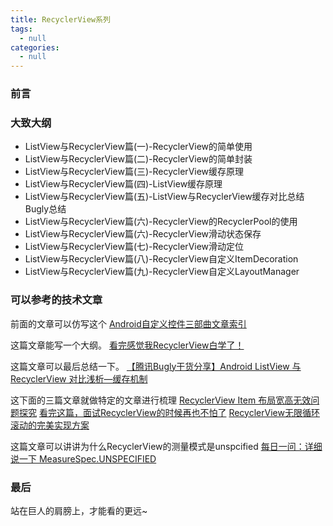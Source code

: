 ```yaml
---
title: RecyclerView系列
tags:
  - null
categories:
  - null
---
```


### 前言

### 大致大纲

- ListView与RecyclerView篇(一)-RecyclerView的简单使用
- ListView与RecyclerView篇(二)-RecyclerView的简单封装
- ListView与RecyclerView篇(三)-RecyclerView缓存原理
- ListView与RecyclerView篇(四)-ListView缓存原理
- ListView与RecyclerView篇(五)-ListView与RecyclerView缓存对比总结Bugly总结
- ListView与RecyclerView篇(六)-RecyclerView的RecyclerPool的使用
- ListView与RecyclerView篇(六)-RecyclerView滑动状态保存
- ListView与RecyclerView篇(七)-RecyclerView滑动定位
- ListView与RecyclerView篇(八)-RecyclerView自定义ItemDecoration
- ListView与RecyclerView篇(九)-RecyclerView自定义LayoutManager

### 可以参考的技术文章

前面的文章可以仿写这个
[Android自定义控件三部曲文章索引](https://blog.csdn.net/harvic880925/article/details/50995268)

这篇文章能写一个大纲。
[看完感觉我RecyclerView白学了！](https://mp.weixin.qq.com/s/Qey-3JDdKYG04mo9WeBZ2g)

这篇文章可以最后总结一下。
[【腾讯Bugly干货分享】Android ListView 与 RecyclerView 对比浅析—缓存机制](https://zhuanlan.zhihu.com/p/23339185)

这下面的三篇文章就做特定的文章进行梳理
[RecyclerView Item 布局宽高无效问题探究](https://www.jianshu.com/p/9a6db88b8ad3)
[看完这篇，面试RecyclerView的时候再也不怕了](https://mp.weixin.qq.com/s/auphzaQF6_wJx6dGFY6niA)
[RecyclerView无限循环滚动的完美实现方案](https://mp.weixin.qq.com/s/wYgLb4ns73POlXTukTcftg)

这篇文章可以讲讲为什么RecyclerView的测量模式是unspcified
[每日一问：详细说一下 MeasureSpec.UNSPECIFIED](https://mp.weixin.qq.com/s/6DcvwOkdrZExRz3aZqKBlg)

### 最后

站在巨人的肩膀上，才能看的更远~
